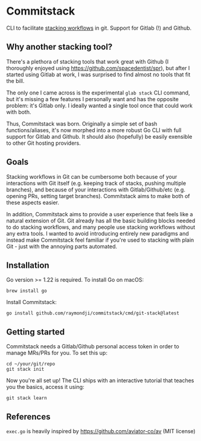 # Commitstack

CLI to facilitate [stacking workflows](https://www.stacking.dev/) in git. Support for Gitlab (!) and Github.

## Why another stacking tool?

There's a plethora of stacking tools that work great with Github (I thoroughly enjoyed using https://github.com/spacedentist/spr), but after I started using Gitlab at work, I was surprised to find almost no tools that fit the bill.

The only one I came across is the experimental `glab stack` CLI command, but it's missing a few features I personally want and has the opposite problem: it's Gitlab only. I ideally wanted a single tool once that could work with both.

Thus, Commitstack was born. Originally a simple set of bash functions/aliases, it's now morphed into a more robust Go CLI with full support for Gitlab and Github. It should also (hopefully) be easily exensible to other Git hosting providers.

## Goals

Stacking workflows in Git can be cumbersome both because of your interactions with Git itself (e.g. keeping track of stacks, pushing multiple branches), and because of your interactions with Gitlab/Github/etc (e.g. opening PRs, setting target branches). Commitstack aims to make both of these aspects easier.

In addition, Commitstack aims to provide a user experience that feels like a natural extension of Git. Git already has all the basic building blocks needed to do stacking workflows, and many people use stacking workflows without any extra tools. I wanted to avoid introducing entirely new paradigms and instead make Commitstack feel familiar if you're used to stacking with plain Git - just with the annoying parts automated.

## Installation

Go version >= 1.22 is required. To install Go on macOS:
```
brew install go 
```

Install Commitstack:
```
go install github.com/raymondji/commitstack/cmd/git-stack@latest
```

## Getting started

Commitstack needs a Gitlab/Github personal access token in order to manage MRs/PRs for you. To set this up:
```
cd ~/your/git/repo
git stack init
```

Now you're all set up! The CLI ships with an interactive tutorial that teaches you the basics, access it using:
```
git stack learn
```

## References

`exec.go` is heavily inspired by https://github.com/aviator-co/av (MIT license)
